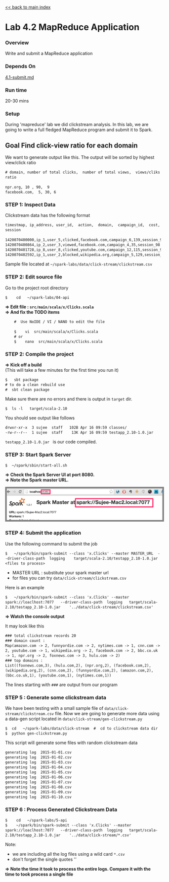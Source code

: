 <link rel='stylesheet' href='../assets/main.css'/>

[<< back to main index](../README.md) 

Lab 4.2 MapReduce Application
=============================

### Overview
Write and submit a MapReduce application 

### Depends On 
[4.1-submit.md](4.1-submit.md)

### Run time
20-30 mins

### Setup

During 'mapreduce' lab we did clickstream analysis.  In this lab, we are going to write a full fledged MapReduce program and submit it to Spark. 

## Goal Find click-view ratio for each domain
We want to generate output like this.  The output will be sorted by highest view/click ratio

    # domain, number of total clicks,  number of total views,  views/cliks ratio
    
    npr.org, 10 , 90,  9
    facebook.com,  5, 30, 6


### STEP 1: Inspect Data

Clickstream data has the following format

    timestmap, ip_address, user_id,  action,  domain,  campaign_id,  cost, session
        
    1420070400000,ip_1,user_5,clicked,facebook.com,campaign_6,139,session_98
    1420070400864,ip_2,user_3,viewed,facebook.com,campaign_4,35,session_98
    1420070401728,ip_8,user_8,clicked,youtube.com,campaign_12,115,session_92
    1420070402592,ip_1,user_2,blocked,wikipedia.org,campaign_5,129,session_91

Sample file located at  `~/spark-labs/data/click-stream/clickstream.csv`



### STEP 2: Edit source file

Go to the project root directory

    $    cd   ~/spark-labs/04-api

**=> Edit file : `src/main/scala/x/Clicks.scala`**  
**=> And fix the TODO items**

```
    #  Use NoIDE / VI / NANO to edit the file
    
    $    vi  src/main/scala/x/Clicks.scala
    # or 
    $    nano  src/main/scala/x/Clicks.scala
```


### STEP 2: Compile the project

**=> Kick off a build**  
(This will take a few minutes for the first time you run it)

    $   sbt package
    # to do a clean rebuild use
    #  sbt clean package


Make sure there are no errors and there is output in `target` dir.

    $  ls -l   target/scala-2.10

You should see output like follows

    drwxr-xr-x  3 sujee  staff   102B Apr 16 09:59 classes/
    -rw-r--r--  1 sujee  staff    13K Apr 16 09:59 testapp_2.10-1.0.jar

`testapp_2.10-1.0.jar `  is our code compiled.
 
### STEP 3: Start Spark Server

    $  ~/spark/sbin/start-all.sh

**=> Check the Spark Server UI at port 8080.**  
**=> Note the Spark master URL.**  

<img src="../images/4.1b.png" style="border: 5px solid grey; max-width:100%;"/>


### STEP 4: Submit the application

Use the following command to submit the job

    $   ~/spark/bin/spark-submit --class 'x.Clicks' --master MASTER_URL  --driver-class-path  logging    target/scala-2.10/testapp_2.10-1.0.jar    <files to process>

* MASTER URL : substitute your spark master url
* for files you can try `data/click-stream/clickstream.csv`

Here is an example

    $   ~/spark/bin/spark-submit --class 'x.Clicks' --master spark://loaclhost:7077   --driver-class-path  logging   target/scala-2.10/testapp_2.10-1.0.jar    '../data/click-stream/clickstream.csv'


**=> Watch the console output**

It may look like this

    ### total clickstream records 20
    ### domain count :
    Map(amazon.com -> 2, funnyordie.com -> 2, nytimes.com -> 1, cnn.com -> 2, youtube.com -> 1, wikipedia.org -> 2, facebook.com -> 2, bbc.co.uk -> 1, npr.org -> 2, foxnews.com -> 3, hulu.com -> 2)
    ### top domains :
    List((foxnews.com,3), (hulu.com,2), (npr.org,2), (facebook.com,2), (wikipedia.org,2), (cnn.com,2), (funnyordie.com,2), (amazon.com,2), (bbc.co.uk,1), (youtube.com,1), (nytimes.com,1))

The lines starting with `###` are output from our program


### STEP 5 : Generate some clickstream data

We have been testing with a small sample file of `data/click-stream/clickstream.csv` file.  Now we are going to generate more data using a data-gen script located in `data/click-stream/gen-clickstream.py`

    $  cd   ~/spark-labs/data/click-stream  #  cd to clickstream data dir
    $  python gen-clickstream.py

This script will generate some files with random clickstream data

    generating log  2015-01-01.csv
    generating log  2015-01-02.csv
    generating log  2015-01-03.csv
    generating log  2015-01-04.csv
    generating log  2015-01-05.csv
    generating log  2015-01-06.csv
    generating log  2015-01-07.csv
    generating log  2015-01-08.csv
    generating log  2015-01-09.csv
    generating log  2015-01-10.csv


### STEP 6 : Process Generated Clickstream Data

    $    cd   ~/spark-labs/5-api
    $    ~/spark/bin/spark-submit --class 'x.Clicks' --master spark://loaclhost:7077   --driver-class-path  logging   target/scala-2.10/testapp_2.10-1.0.jar    '../data/click-stream/*.csv'

Note:
* we are including all the log files using a wild card `*.csv`
* don't forget the single quotes '' 

**=> Note the time it took to process the entire logs.  Compare it with the time to took process a single file**
